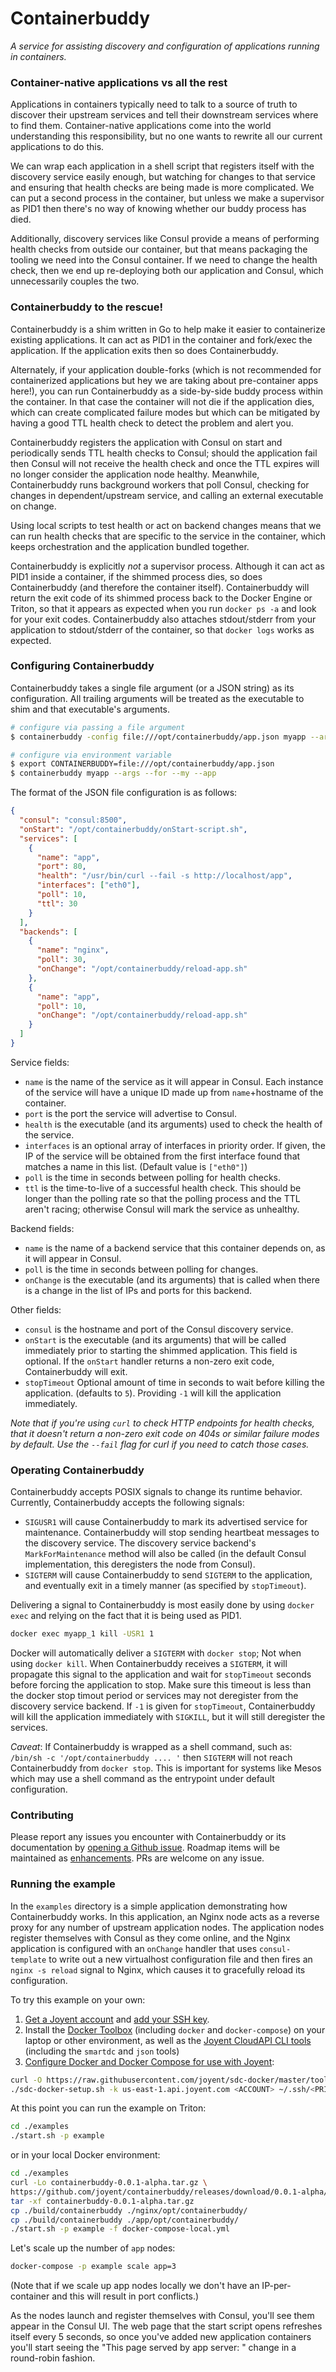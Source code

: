 # Containerbuddy

*A service for assisting discovery and configuration of applications running in containers.*


### Container-native applications vs all the rest

Applications in containers typically need to talk to a source of truth to discover their upstream services and tell their downstream services where to find them. Container-native applications come into the world understanding this responsibility, but no one wants to rewrite all our current applications to do this.

We can wrap each application in a shell script that registers itself with the discovery service easily enough, but watching for changes to that service and ensuring that health checks are being made is more complicated. We can put a second process in the container, but unless we make a supervisor as PID1 then there's no way of knowing whether our buddy process has died.

Additionally, discovery services like Consul provide a means of performing health checks from outside our container, but that means packaging the tooling we need into the Consul container. If we need to change the health check, then we end up re-deploying both our application and Consul, which unnecessarily couples the two.


### Containerbuddy to the rescue!

Containerbuddy is a shim written in Go to help make it easier to containerize existing applications. It can act as PID1 in the container and fork/exec the application. If the application exits then so does Containerbuddy.

Alternately, if your application double-forks (which is not recommended for containerized applications but hey we are taking about pre-container apps here!), you can run Containerbuddy as a side-by-side buddy process within the container. In that case the container will not die if the application dies, which can create complicated failure modes but which can be mitigated by having a good TTL health check to detect the problem and alert you.

Containerbuddy registers the application with Consul on start and periodically sends TTL health checks to Consul; should the application fail then Consul will not receive the health check and once the TTL expires will no longer consider the application node healthy. Meanwhile, Containerbuddy runs background workers that poll Consul, checking for changes in dependent/upstream service, and calling an external executable on change.

Using local scripts to test health or act on backend changes means that we can run health checks that are specific to the service in the container, which keeps orchestration and the application bundled together.

Containerbuddy is explicitly *not* a supervisor process. Although it can act as PID1 inside a container, if the shimmed process dies, so does Containerbuddy (and therefore the container itself). Containerbuddy will return the exit code of its shimmed process back to the Docker Engine or Triton, so that it appears as expected when you run `docker ps -a` and look for your exit codes. Containerbuddy also attaches stdout/stderr from your application to stdout/stderr of the container, so that `docker logs` works as expected.

### Configuring Containerbuddy

Containerbuddy takes a single file argument (or a JSON string) as its configuration. All trailing arguments will be treated as the executable to shim and that executable's arguments.

```bash
# configure via passing a file argument
$ containerbuddy -config file:///opt/containerbuddy/app.json myapp --args --for --my --app

# configure via environment variable
$ export CONTAINERBUDDY=file:///opt/containerbuddy/app.json
$ containerbuddy myapp --args --for --my --app

```

The format of the JSON file configuration is as follows:

```json
{
  "consul": "consul:8500",
  "onStart": "/opt/containerbuddy/onStart-script.sh",
  "services": [
    {
      "name": "app",
      "port": 80,
      "health": "/usr/bin/curl --fail -s http://localhost/app",
      "interfaces": ["eth0"],
      "poll": 10,
      "ttl": 30
    }
  ],
  "backends": [
    {
      "name": "nginx",
      "poll": 30,
      "onChange": "/opt/containerbuddy/reload-app.sh"
    },
    {
      "name": "app",
      "poll": 10,
      "onChange": "/opt/containerbuddy/reload-app.sh"
    }
  ]
}
```

Service fields:

- `name` is the name of the service as it will appear in Consul. Each instance of the service will have a unique ID made up from `name`+hostname of the container.
- `port` is the port the service will advertise to Consul.
- `health` is the executable (and its arguments) used to check the health of the service.
- `interfaces` is an optional array of interfaces in priority order. If given, the IP of the service will be obtained from the first interface found that matches a name in this list. (Default value is `["eth0"]`)
- `poll` is the time in seconds between polling for health checks.
- `ttl` is the time-to-live of a successful health check. This should be longer than the polling rate so that the polling process and the TTL aren't racing; otherwise Consul will mark the service as unhealthy.

Backend fields:

- `name` is the name of a backend service that this container depends on, as it will appear in Consul.
- `poll` is the time in seconds between polling for changes.
- `onChange` is the executable (and its arguments) that is called when there is a change in the list of IPs and ports for this backend.

Other fields:

- `consul` is the hostname and port of the Consul discovery service.
- `onStart` is the executable (and its arguments) that will be called immediately prior to starting the shimmed application. This field is optional. If the `onStart` handler returns a non-zero exit code, Containerbuddy will exit.
- `stopTimeout` Optional amount of time in seconds to wait before killing the application. (defaults to `5`). Providing `-1` will kill the application immediately.

*Note that if you're using `curl` to check HTTP endpoints for health checks, that it doesn't return a non-zero exit code on 404s or similar failure modes by default. Use the `--fail` flag for curl if you need to catch those cases.*

### Operating Containerbuddy

Containerbuddy accepts POSIX signals to change its runtime behavior. Currently, Containerbuddy accepts the following signals:

- `SIGUSR1` will cause Containerbuddy to mark its advertised service for maintenance. Containerbuddy will stop sending heartbeat messages to the discovery service. The discovery service backend's `MarkForMaintenance` method will also be called (in the default Consul implementation, this deregisters the node from Consul).
- `SIGTERM` will cause Containerbuddy to send `SIGTERM` to the application, and eventually exit in a timely manner (as specified by `stopTimeout`).

Delivering a signal to Containerbuddy is most easily done by using `docker exec` and relying on the fact that it is being used as PID1.

```bash
docker exec myapp_1 kill -USR1 1

```

Docker will automatically deliver a `SIGTERM` with `docker stop`; Not when using `docker kill`.  When Containerbuddy receives a `SIGTERM`, it will propagate this signal to the application and wait for `stopTimeout` seconds before forcing the application to stop. Make sure this timeout is less than the docker stop timout period or services may not deregister from the discovery service backend. If `-1` is given for `stopTimeout`, Containerbuddy will kill the application immediately with `SIGKILL`, but it will still deregister the services.

*Caveat*: If Containerbuddy is wrapped as a shell command, such as: `/bin/sh -c '/opt/containerbuddy .... '` then `SIGTERM` will not reach Containerbuddy from `docker stop`.  This is important for systems like Mesos which may use a shell command as the entrypoint under default configuration.

### Contributing

Please report any issues you encounter with Containerbuddy or its documentation by [opening a Github issue](https://github.com/joyent/containerbuddy/issues). Roadmap items will be maintained as [enhancements](https://github.com/joyent/containerbuddy/issues?q=is%3Aopen+is%3Aissue+label%3Aenhancement). PRs are welcome on any issue.

### Running the example

In the `examples` directory is a simple application demonstrating how Containerbuddy works. In this application, an Nginx node acts as a reverse proxy for any number of upstream application nodes. The application nodes register themselves with Consul as they come online, and the Nginx application is configured with an `onChange` handler that uses `consul-template` to write out a new virtualhost configuration file and then fires an `nginx -s reload` signal to Nginx, which causes it to gracefully reload its configuration.

To try this example on your own:

1. [Get a Joyent account](https://my.joyent.com/landing/signup/) and [add your SSH key](https://docs.joyent.com/public-cloud/getting-started).
1. Install the [Docker Toolbox](https://docs.docker.com/installation/mac/) (including `docker` and `docker-compose`) on your laptop or other environment, as well as the [Joyent CloudAPI CLI tools](https://apidocs.joyent.com/cloudapi/#getting-started) (including the `smartdc` and `json` tools)
1. [Configure Docker and Docker Compose for use with Joyent](https://docs.joyent.com/public-cloud/api-access/docker):

```bash
curl -O https://raw.githubusercontent.com/joyent/sdc-docker/master/tools/sdc-docker-setup.sh && chmod +x sdc-docker-setup.sh
./sdc-docker-setup.sh -k us-east-1.api.joyent.com <ACCOUNT> ~/.ssh/<PRIVATE_KEY_FILE>
```

At this point you can run the example on Triton:

```bash
cd ./examples
./start.sh -p example

```

or in your local Docker environment:

```bash
cd ./examples
curl -Lo containerbuddy-0.0.1-alpha.tar.gz \
https://github.com/joyent/containerbuddy/releases/download/0.0.1-alpha/containerbuddy-0.0.1-alpha.tar.gz
tar -xf containerbuddy-0.0.1-alpha.tar.gz
cp ./build/containerbuddy ./nginx/opt/containerbuddy/
cp ./build/containerbuddy ./app/opt/containerbuddy/
./start.sh -p example -f docker-compose-local.yml

```

Let's scale up the number of `app` nodes:

```bash
docker-compose -p example scale app=3
```

(Note that if we scale up app nodes locally we don't have an IP-per-container and this will result in port conflicts.)

As the nodes launch and register themselves with Consul, you'll see them appear in the Consul UI. The web page that the start script opens refreshes itself every 5 seconds, so once you've added new application containers you'll start seeing the "This page served by app server: <container ID>" change in a round-robin fashion.
